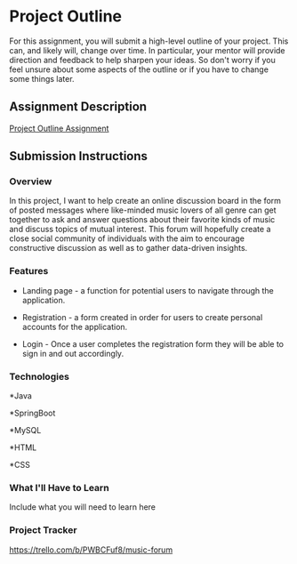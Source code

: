# Project Outline
For this assignment, you will submit a high-level outline of your project. This can, and likely will, change over time. In particular, your mentor will provide direction and feedback to help sharpen your ideas. So don't worry if you feel unsure about some aspects of the outline or if you have to change some things later.

## Assignment Description
[Project Outline Assignment](https://education.launchcode.org/liftoff/modules/assignments/project-outline)

## Submission Instructions

### Overview
In this project, I want to help create an online discussion board in the form of posted messages where like-minded music lovers of all genre can get together to ask and answer questions about their favorite kinds of music and discuss topics of mutual interest. This forum will hopefully create a close social community of individuals with the aim to encourage constructive discussion as well as to gather data-driven insights.
### Features
* Landing page - a function for potential users to navigate through the application.

* Registration - a form created in order for users to create personal accounts for the application.

* Login - Once a user completes the registration form they will be able to sign in and out accordingly.

### Technologies
*Java


*SpringBoot


*MySQL


*HTML


*CSS
### What I'll Have to Learn
Include what you will need to learn here
### Project Tracker
https://trello.com/b/PWBCFuf8/music-forum
